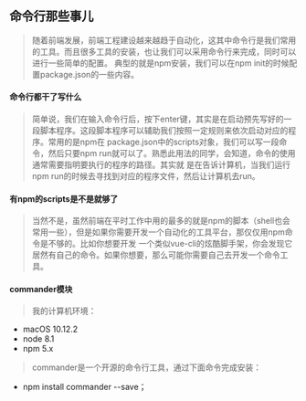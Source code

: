 ## 命令行那些事儿> 随着前端发展，前端工程建设越来越趋于自动化，这其中命令行是我们常用的工具。而且很多工具的安装，也让我们可以采用命令行来完成，同时可以进行一些简单的配置。典型的就是npm安装，我们可以在npm init的时候配置package.json的一些内容。#### 命令行都干了写什么> 简单说，我们在输入命令行后，按下enter键，其实是在启动预先写好的一段脚本程序。这段脚本程序可以辅助我们按照一定规则来依次启动对应的程序。常用的是npm在package.json中的scripts对象，我们可以写一段命令，然后只要npm run就可以了。熟悉此用法的同学，会知道，命令的使用通常需要指明要执行的程序的路径。其实就是在告诉计算机，当我们运行npm run的时候去寻找到对应的程序文件，然后让计算机去run。#### 有npm的scripts是不是就够了> 当然不是，虽然前端在平时工作中用的最多的就是npm的脚本（shell也会常用一些），但是如果你需要开发一个自动化的工具平台，那仅仅用npm命令是不够的。比如你想要开发一个类似vue-cli的炫酷脚手架，你会发现它居然有自己的命令。如果你想要，那么可能你需要自己去开发一个命令工具。#### commander模块> 我的计算机环境：* macOS 10.12.2* node 8.1* npm 5.x> commander是一个开源的命令行工具，通过下面命令完成安装：* npm install commander --save；>